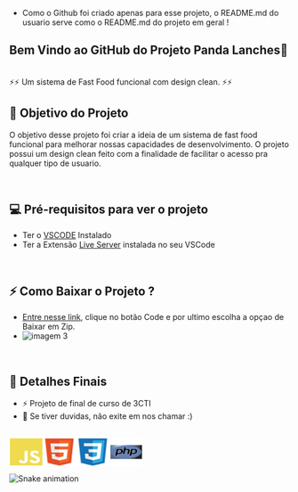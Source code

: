 * Como o Github foi criado apenas para esse projeto, o README.md do usuario serve como o README.md do projeto em geral !
## Bem Vindo ao GitHub do Projeto <strong>Panda Lanches</strong>👋
<br>
⚡⚡ Um sistema de Fast Food funcional com design clean. ⚡⚡

<br>

## 🚀 Objetivo do Projeto

O objetivo desse projeto foi criar a ideia de um sistema de fast food funcional para melhorar nossas capacidades de desenvolvimento.
O projeto possui um design clean feito com a finalidade de facilitar o acesso pra qualquer tipo de usuario.


<br>


## 💻 Pré-requisitos para ver o projeto

* Ter o <a href="https://code.visualstudio.com/">VSCODE</a> Instalado
* Ter a Extensão <a href="https://marketplace.visualstudio.com/items?itemName=ritwickdey.LiveServer">Live Server</a> instalada no seu VSCode

<br>

## ⚡ Como Baixar o Projeto ?
- <a href="https://github.com/Trab3CTI/panda-lanches-website-principal">Entre nesse link</a>, clique no botão Code e por ultimo escolha a opçao de Baixar em Zip.
- ![imagem 3](https://user-images.githubusercontent.com/94136685/143333942-5b18fa8a-a964-410b-adc3-1cf6b79e24ba.png)

<br>

## 💼 Detalhes Finais
- ⚡ Projeto de final de curso de 3CTI 
- 💌 Se tiver duvidas, não exite em nos chamar :)

<br>

<div style='display: flex; align-itens: center;'>
  <img height="50" width="60" src="https://raw.githubusercontent.com/devicons/devicon/master/icons/javascript/javascript-plain.svg">
  <img height="50" width="60" src="https://raw.githubusercontent.com/devicons/devicon/master/icons/html5/html5-original.svg">
  <img height="50" width="60" src="https://raw.githubusercontent.com/devicons/devicon/master/icons/css3/css3-original.svg">
  <img height="50" width="60" src="https://raw.githubusercontent.com/devicons/devicon/master/icons/php/php-original.svg">
</div>
 
  ![Snake animation](https://github.com/lucassoares72/lucassoares72/blob/output/github-contribution-grid-snake.svg)
 
</div>

